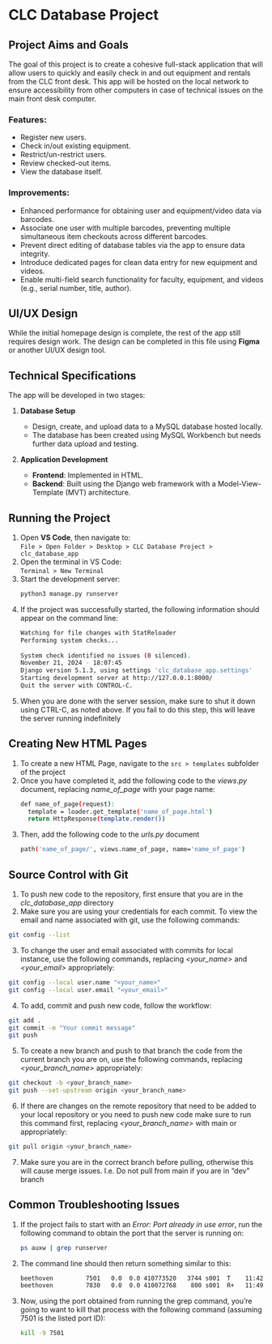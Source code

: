 # CLC Database Project

## Project Aims and Goals

The goal of this project is to create a cohesive full-stack application that will allow users to quickly and easily check in and out equipment and rentals from the CLC front desk. This app will be hosted on the local network to ensure accessibility from other computers in case of technical issues on the main front desk computer.

### Features:
- Register new users.
- Check in/out existing equipment.
- Restrict/un-restrict users.
- Review checked-out items.
- View the database itself.

### Improvements:
- Enhanced performance for obtaining user and equipment/video data via barcodes.
- Associate one user with multiple barcodes, preventing multiple simultaneous item checkouts across different barcodes.
- Prevent direct editing of database tables via the app to ensure data integrity.
- Introduce dedicated pages for clean data entry for new equipment and videos.
- Enable multi-field search functionality for faculty, equipment, and videos (e.g., serial number, title, author).


## UI/UX Design

While the initial homepage design is complete, the rest of the app still requires design work. The design can be completed in this file using **Figma** or another UI/UX design tool.


## Technical Specifications

The app will be developed in two stages:

1. **Database Setup**  
   - Design, create, and upload data to a MySQL database hosted locally.
   - The database has been created using MySQL Workbench but needs further data upload and testing.

2. **Application Development**  
   - **Frontend**: Implemented in HTML.  
   - **Backend**: Built using the Django web framework with a Model-View-Template (MVT) architecture.  


## Running the Project

1. Open **VS Code**, then navigate to:  
   `File > Open Folder > Desktop > CLC Database Project > clc_database_app`
2. Open the terminal in VS Code:  
   `Terminal > New Terminal`
3. Start the development server:  
   ```bash
   python3 manage.py runserver
   ```
4. If the project was successfully started, the following information should appear on the command line:
   ```bash
   Watching for file changes with StatReloader
   Performing system checks...
  
   System check identified no issues (0 silenced).
   November 21, 2024 - 18:07:45
   Django version 5.1.3, using settings 'clc_database_app.settings'
   Starting development server at http://127.0.0.1:8000/
   Quit the server with CONTROL-C.
   ```
5. When you are done with the server session, make sure to shut it down using CTRL-C, as noted above. If you fail to do this step, this will leave the server running indefinitely


## Creating New HTML Pages

1. To create a new HTML Page, navigate to the `src > templates` subfolder of the project
2. Once you have completed it, add the following code to the *views.py* document, replacing *name_of_page* with your page name:
   ```bash
   def name_of_page(request):
     template = loader.get_template('name_of_page.html')
     return HttpResponse(template.render())
   ```
3. Then, add the following code to the *urls.py* document
   ```bash
   path('name_of_page/', views.name_of_page, name='name_of_page')
   ```


## Source Control with Git

1. To push new code to the repository, first ensure that you are in the *clc_database_app* directory
2. Make sure you are using your credentials for each commit. To view the email and name associated with git, use the following commands:
```bash
git config --list
```
3. To change the user and email associated with commits for local instance, use the following commands, replacing *<your_name>* and *<your_email>* appropriately:
```bash
git config --local user.name "<your_name>"
git config --local user.email "<your_email>"
```
4. To add, commit and push new code, follow the workflow:
```bash
git add .
git commit -m "Your commit message"
git push
```
5. To create a new branch and push to that branch the code from the current branch you are on, use the following commands, replacing *<your_branch_name>* appropriately:
```bash
git checkout -b <your_branch_name>
git push --set-upstream origin <your_branch_name>
```
6. If there are changes on the remote repository that need to be added to your local repository or you need to push new code make sure to run this command first, replacing *<your_branch_name>* with main or appropriately:
```bash
git pull origin <your_branch_name>
```
7. Make sure you are in the correct branch before pulling, otherwise this will cause merge issues. I.e. Do not pull from main if you are in “dev” branch


## Common Troubleshooting Issues

1. If the project fails to start with an *Error: Port already in use error*, run the following command to obtain the port that the server is running on:
   ```bash
   ps auxw | grep runserver
   ```
2. The command line should then return something similar to this:
   ```bash
   beethoven         7501   0.0  0.0 410773520   3744 s001  T    11:42AM   0:00.21 /Library/Frameworks/Python.framework/Versions/3.13/Resources/Python.app/Contents/MacOS/Python manage.py runserver
   beethoven         7830   0.0  0.0 410072768    800 s001  R+   11:49AM   0:00.00 grep runserver
   ```
3. Now, using the port obtained from running the grep command, you’re going to want to kill that process with the following command (assuming 7501 is the listed port ID):
   ```bash
   kill -9 7501
   ```
